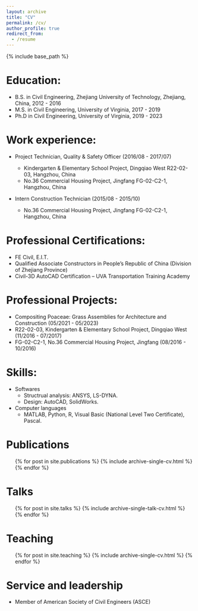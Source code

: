 ```yaml
---
layout: archive
title: "CV"
permalink: /cv/
author_profile: true
redirect_from:
  - /resume
---
```


{% include base_path %}

Education:
======
* B.S. in Civil Engineering, Zhejiang University of Technology, Zhejiang, China, 2012 - 2016
* M.S. in Civil Engineering, University of Virginia, 2017 - 2019
* Ph.D in Civil Engineering, University of Virginia, 2019 - 2023

Work experience:
======
* Project Technician, Quality & Safety Officer (2016/08 - 2017/07)
  * Kindergarten & Elementary School Project, Dingqiao West R22-02-03, Hangzhou, China
  * No.36 Commercial Housing Project, Jingfang FG-02-C2-1, Hangzhou, China

* Intern Construction Technician (2015/08 - 2015/10)
  * No.36 Commercial Housing Project, Jingfang FG-02-C2-1, Hangzhou, China
  
Professional Certifications:
======
* FE Civil, E.I.T.
* Qualified Associate Constructors in People’s Republic of China (Division of Zhejiang Province)
* Civil-3D AutoCAD Certification – UVA Transportation Training Academy

Professional Projects:
======
* Compositing Poaceae: Grass Assemblies for Architecture and Construction (05/2021 - 05/2023)
* R22-02-03, Kindergarten & Elementary School Project, Dingqiao West (11/2016 - 07/2017)
* FG-02-C2-1, No.36 Commercial Housing Project, Jingfang (08/2016 - 10/2016)

Skills:
======
* Softwares
  * Structrual analysis: ANSYS, LS-DYNA.
  * Design: AutoCAD, SolidWorks.
* Computer languages
  * MATLAB, Python, R, Visual Basic (National Level Two Certificate), Pascal.

Publications
======
  <ul>{% for post in site.publications %}
    {% include archive-single-cv.html %}
  {% endfor %}</ul>
  
Talks
======
  <ul>{% for post in site.talks %}
    {% include archive-single-talk-cv.html %}
  {% endfor %}</ul>
  
Teaching
======
  <ul>{% for post in site.teaching %}
    {% include archive-single-cv.html %}
  {% endfor %}</ul>
  
Service and leadership
======
* Member of American Society of Civil Engineers (ASCE)
